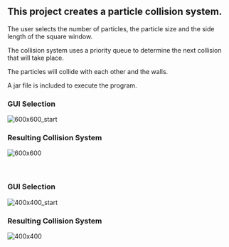 ## This project creates a particle collision system. 
The user selects the number of particles, the particle size and the side length of the square window.

The collision system uses a priority queue to determine the next collision that will take place.

The particles will collide with each other and the walls.

A jar file is included to execute the program.

### GUI Selection
![600x600_start](https://user-images.githubusercontent.com/24630618/42137197-68d461f2-7d25-11e8-9866-7488bcbf2a9f.gif)
### Resulting Collision System
![600x600](https://user-images.githubusercontent.com/24630618/42137196-68c05734-7d25-11e8-9ac3-b610c79953dc.gif)
<br><br><br>
### GUI Selection
![400x400_start](https://user-images.githubusercontent.com/24630618/42137198-68f0635c-7d25-11e8-9384-f749dc9da151.gif)
### Resulting Collision System
![400x400](https://user-images.githubusercontent.com/24630618/42137199-690bdc7c-7d25-11e8-9461-0536c31837d4.gif)
